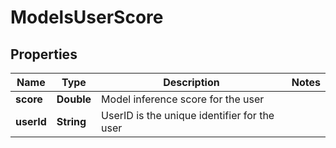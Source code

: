 

# ModelsUserScore


## Properties

| Name | Type | Description | Notes |
|------------ | ------------- | ------------- | -------------|
|**score** | **Double** | Model inference score for the user |  |
|**userId** | **String** | UserID is the unique identifier for the user |  |



